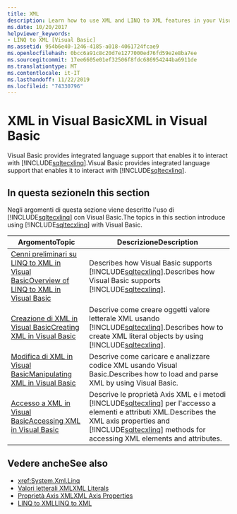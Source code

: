 ```yaml
---
title: XML
description: Learn how to use XML and LINQ to XML features in your Visual Basic code.
ms.date: 10/20/2017
helpviewer_keywords:
- LINQ to XML [Visual Basic]
ms.assetid: 954b6e40-1246-4185-a018-4061724fcae9
ms.openlocfilehash: 0bcc6a91c8c20d7e1277000ed76fd59e2e8ba7ee
ms.sourcegitcommit: 17ee6605e01ef32506f8fdc686954244ba6911de
ms.translationtype: MT
ms.contentlocale: it-IT
ms.lasthandoff: 11/22/2019
ms.locfileid: "74330796"
---
```

# <a name="xml-in-visual-basic"></a><span data-ttu-id="d0581-103">XML in Visual Basic</span><span class="sxs-lookup"><span data-stu-id="d0581-103">XML in Visual Basic</span></span>

<span data-ttu-id="d0581-104">Visual Basic provides integrated language support that enables it to interact with [!INCLUDE[sqltecxlinq](~/includes/sqltecxlinq-md.md)].</span><span class="sxs-lookup"><span data-stu-id="d0581-104">Visual Basic provides integrated language support that enables it to interact with [!INCLUDE[sqltecxlinq](~/includes/sqltecxlinq-md.md)].</span></span>  
  
## <a name="in-this-section"></a><span data-ttu-id="d0581-105">In questa sezione</span><span class="sxs-lookup"><span data-stu-id="d0581-105">In this section</span></span>  

 <span data-ttu-id="d0581-106">Negli argomenti di questa sezione viene descritto l'uso di [!INCLUDE[sqltecxlinq](~/includes/sqltecxlinq-md.md)] con Visual Basic.</span><span class="sxs-lookup"><span data-stu-id="d0581-106">The topics in this section introduce using [!INCLUDE[sqltecxlinq](~/includes/sqltecxlinq-md.md)] with Visual Basic.</span></span>  
  
|<span data-ttu-id="d0581-107">Argomento</span><span class="sxs-lookup"><span data-stu-id="d0581-107">Topic</span></span>|<span data-ttu-id="d0581-108">Descrizione</span><span class="sxs-lookup"><span data-stu-id="d0581-108">Description</span></span>|  
|-----------|-----------------|  
|[<span data-ttu-id="d0581-109">Cenni preliminari su LINQ to XML in Visual Basic</span><span class="sxs-lookup"><span data-stu-id="d0581-109">Overview of LINQ to XML in Visual Basic</span></span>](../../../../visual-basic/programming-guide/language-features/xml/overview-of-linq-to-xml.md)|<span data-ttu-id="d0581-110">Describes how Visual Basic supports [!INCLUDE[sqltecxlinq](~/includes/sqltecxlinq-md.md)].</span><span class="sxs-lookup"><span data-stu-id="d0581-110">Describes how Visual Basic supports [!INCLUDE[sqltecxlinq](~/includes/sqltecxlinq-md.md)].</span></span>|  
|[<span data-ttu-id="d0581-111">Creazione di XML in Visual Basic</span><span class="sxs-lookup"><span data-stu-id="d0581-111">Creating XML in Visual Basic</span></span>](../../../../visual-basic/programming-guide/language-features/xml/creating-xml.md)|<span data-ttu-id="d0581-112">Descrive come creare oggetti valore letterale XML usando [!INCLUDE[sqltecxlinq](~/includes/sqltecxlinq-md.md)].</span><span class="sxs-lookup"><span data-stu-id="d0581-112">Describes how to create XML literal objects by using [!INCLUDE[sqltecxlinq](~/includes/sqltecxlinq-md.md)].</span></span>|  
|[<span data-ttu-id="d0581-113">Modifica di XML in Visual Basic</span><span class="sxs-lookup"><span data-stu-id="d0581-113">Manipulating XML in Visual Basic</span></span>](../../../../visual-basic/programming-guide/language-features/xml/manipulating-xml.md)|<span data-ttu-id="d0581-114">Descrive come caricare e analizzare codice XML usando Visual Basic.</span><span class="sxs-lookup"><span data-stu-id="d0581-114">Describes how to load and parse XML by using Visual Basic.</span></span>|  
|[<span data-ttu-id="d0581-115">Accesso a XML in Visual Basic</span><span class="sxs-lookup"><span data-stu-id="d0581-115">Accessing XML in Visual Basic</span></span>](../../../../visual-basic/programming-guide/language-features/xml/accessing-xml.md)|<span data-ttu-id="d0581-116">Descrive le proprietà Axis XML e i metodi [!INCLUDE[sqltecxlinq](~/includes/sqltecxlinq-md.md)] per l'accesso a elementi e attributi XML.</span><span class="sxs-lookup"><span data-stu-id="d0581-116">Describes the XML axis properties and [!INCLUDE[sqltecxlinq](~/includes/sqltecxlinq-md.md)] methods for accessing XML elements and attributes.</span></span>|  
  
## <a name="see-also"></a><span data-ttu-id="d0581-117">Vedere anche</span><span class="sxs-lookup"><span data-stu-id="d0581-117">See also</span></span>

- <xref:System.Xml.Linq>
- [<span data-ttu-id="d0581-118">Valori letterali XML</span><span class="sxs-lookup"><span data-stu-id="d0581-118">XML Literals</span></span>](../../../../visual-basic/language-reference/xml-literals/index.md)
- [<span data-ttu-id="d0581-119">Proprietà Axis XML</span><span class="sxs-lookup"><span data-stu-id="d0581-119">XML Axis Properties</span></span>](../../../../visual-basic/language-reference/xml-axis/index.md)
- [<span data-ttu-id="d0581-120">LINQ to XML</span><span class="sxs-lookup"><span data-stu-id="d0581-120">LINQ to XML</span></span>](../../../../visual-basic/programming-guide/concepts/linq/linq-to-xml.md)
